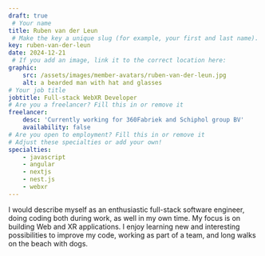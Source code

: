 ```yaml
---
draft: true
 # Your name
title: Ruben van der Leun
 # Make the key a unique slug (for example, your first and last name). This links the Dutch version to the English version of this page.
key: ruben-van-der-leun
date: 2024-12-21
 # If you add an image, link it to the correct location here:
graphic:
    src: /assets/images/member-avatars/ruben-van-der-leun.jpg
    alt: a bearded man with hat and glasses
# Your job title
jobtitle: Full-stack WebXR Developer
# Are you a freelancer? Fill this in or remove it
freelancer: 
    desc: 'Currently working for 360Fabriek and Schiphol group BV'
    availability: false
# Are you open to employment? Fill this in or remove it
# Adjust these specialties or add your own!
specialties:
    - javascript
    - angular
    - nextjs
    - nest.js
    - webxr
---
```


I would describe myself as an enthusiastic full-stack software engineer, doing coding both during work, as well in my own time. My focus is on building Web and XR applications. I enjoy learning new and interesting possibilities to improve my code, working as part of a team, and long walks on the beach with dogs.
